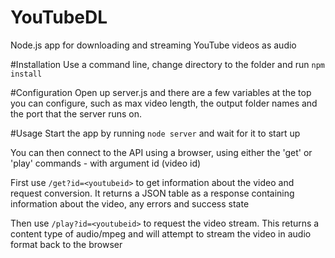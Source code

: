 # YouTubeDL
Node.js app for downloading and streaming YouTube videos as audio

#Installation
Use a command line, change directory to the folder and run `npm install`

#Configuration
Open up server.js and there are a few variables at the top you can configure, such as max video length, the output folder names and the port that the server runs on.

#Usage
Start the app by running `node server` and wait for it to start up

You can then connect to the API using a browser, using either the 'get' or 'play' commands - with argument id (video id)

First use `/get?id=<youtubeid>` to get information about the video and request conversion. It returns a JSON table as a response containing information about the video, any errors and success state

Then use `/play?id=<youtubeid>` to request the video stream. This returns a content type of audio/mpeg and will attempt to stream the video in audio format back to the browser
